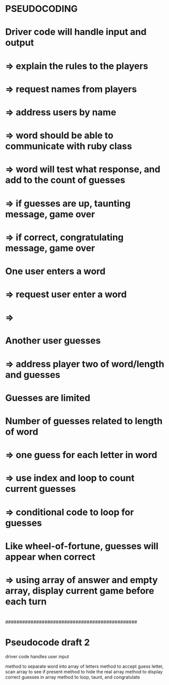 # PSEUDOCODING

# Driver code will handle input and output
# => explain the rules to the players
# => request names from players
# => address users by name
# => word should be able to communicate with ruby class
# => word will test what response, and add to the count of guesses
# => if guesses are up, taunting message, game over
# => if correct, congratulating message, game over
#
# One user enters a word
# => request user enter a word
# =>
#
# Another user guesses
# => address player two of word/length and guesses
#
# Guesses are limited
# Number of guesses related to length of word
# => one guess for each letter in word
# => use index and loop to count current guesses
# => conditional code to loop for guesses
#
#
# Like wheel-of-fortune, guesses will appear when correct
# => using array of answer and empty array, display current game before each turn
#
#
###############################################
# Pseudocode draft 2

driver code handles user input

method to separate word into array of letters
method to accept guess letter, scan array to see if present
method to hide the real array
method to display correct guesses in array
method to loop, taunt, and congratulate